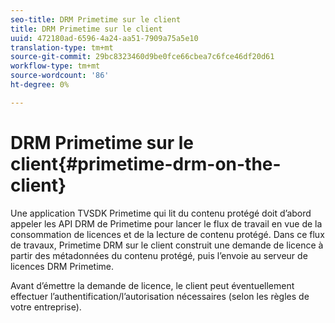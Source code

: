 ```yaml
---
seo-title: DRM Primetime sur le client
title: DRM Primetime sur le client
uuid: 472180ad-6596-4a24-aa51-7909a75a5e10
translation-type: tm+mt
source-git-commit: 29bc8323460d9be0fce66cbea7c6fce46df20d61
workflow-type: tm+mt
source-wordcount: '86'
ht-degree: 0%

---
```



# DRM Primetime sur le client{#primetime-drm-on-the-client}

Une application TVSDK Primetime qui lit du contenu protégé doit d’abord appeler les API DRM de Primetime pour lancer le flux de travail en vue de la consommation de licences et de la lecture de contenu protégé. Dans ce flux de travaux, Primetime DRM sur le client construit une demande de licence à partir des métadonnées du contenu protégé, puis l’envoie au serveur de licences DRM Primetime.

Avant d’émettre la demande de licence, le client peut éventuellement effectuer l’authentification/l’autorisation nécessaires (selon les règles de votre entreprise).
